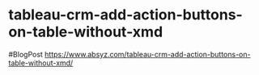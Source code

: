# tableau-crm-add-action-buttons-on-table-without-xmd
#BlogPost https://www.absyz.com/tableau-crm-add-action-buttons-on-table-without-xmd/
